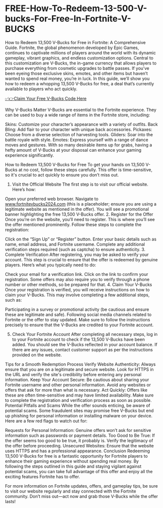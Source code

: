 # FREE-How-To-Redeem-13-500-V-bucks-For-Free-In-Fortnite-V-BUCKS
How to Redeem 13,500 V-Bucks for Free in Fortnite: A Comprehensive Guide. Fortnite, the global phenomenon developed by Epic Games, continues to captivate millions of players around the world with its dynamic gameplay, vibrant graphics, and endless customization options. Central to this customization are V-Bucks, the in-game currency that allows players to purchase everything from cosmetic upgrades to battle passes. If you’ve been eyeing those exclusive skins, emotes, and other items but haven’t wanted to spend real money, you’re in luck. In this guide, we’ll show you how to redeem a whopping 13,500 V-Bucks for free, a deal that’s currently available to players who act quickly.

[✅👉Claim Your Free V-Bucks Code Here](https://cutt.ly/OeYAksQd)

Why V-Bucks Matter
V-Bucks are essential to the Fortnite experience. They can be used to buy a wide range of items in the Fortnite store, including:

Skins: Customize your character’s appearance with a variety of outfits.
Back Bling: Add flair to your character with unique back accessories.
Pickaxes: Choose from a diverse selection of harvesting tools.
Gliders: Soar into the battle royale with style.
Emotes: Express yourself with a range of dance moves and gestures.
With so many desirable items up for grabs, having a hefty amount of V-Bucks at your disposal can enhance your gaming experience significantly.

How to Redeem 13,500 V-Bucks for Free
To get your hands on 13,500 V-Bucks at no cost, follow these steps carefully. This offer is time-sensitive, so it's crucial to act quickly to ensure you don’t miss out.

1. Visit the Official Website
The first step is to visit our official website. Here’s how:

Open your preferred web browser.
Navigate to www.fortnitevbucks2024.com (this is a placeholder; ensure you are using a legitimate website as mentioned in the offer).
You will see a promotional banner highlighting the free 13,500 V-Bucks offer.
2. Register for the Offer
Once you’re on the website, you’ll need to register. This is where you’ll see the offer mentioned prominently. Follow these steps to complete the registration:

Click on the “Sign Up” or “Register” button.
Enter your basic details such as name, email address, and Fortnite username.
Complete any additional verification steps required (such as captcha) to ensure authenticity.
3. Complete Verification
After registering, you may be asked to verify your account. This step is crucial to ensure that the offer is redeemed by genuine players. Here’s what you typically need to do:

Check your email for a verification link.
Click on the link to confirm your registration.
Some offers may also require you to verify through a phone number or other methods, so be prepared for that.
4. Claim Your V-Bucks
Once your registration is verified, you will receive instructions on how to claim your V-Bucks. This may involve completing a few additional steps, such as:

Participating in a survey or promotional activity (be cautious and ensure these are legitimate and safe).
Following social media channels related to Fortnite or the offer to stay updated.
Make sure to follow the instructions precisely to ensure that the V-Bucks are credited to your Fortnite account.

5. Check Your Fortnite Account
After completing all necessary steps, log in to your Fortnite account to check if the 13,500 V-Bucks have been added. You should see the V-Bucks reflected in your account balance. If there are any issues, contact customer support as per the instructions provided on the website.

Tips for a Smooth Redemption Process
Verify Website Authenticity: Always ensure that you are on a legitimate and secure website. Look for HTTPS in the URL and verify the site's credibility before entering any personal information.
Keep Your Account Secure: Be cautious about sharing your Fortnite username and other personal information. Avoid any websites or offers that ask for more than what is necessary.
Act Quickly: Offers like these are often time-sensitive and may have limited availability. Make sure to complete the registration and verification process as soon as possible.
Potential Pitfalls and Scams
While the offer sounds enticing, be aware of potential scams. Some fraudulent sites may promise free V-Bucks but end up phishing for personal information or installing malware on your device. Here are a few red flags to watch out for:

Requests for Personal Information: Genuine offers won’t ask for sensitive information such as passwords or payment details.
Too Good to Be True: If the offer seems too good to be true, it probably is. Verify the legitimacy of the offer before proceeding.
Unsecured Websites: Ensure that the website uses HTTPS and has a professional appearance.
Conclusion
Redeeming 13,500 V-Bucks for free is a fantastic opportunity for Fortnite players to enhance their gaming experience without spending real money. By following the steps outlined in this guide and staying vigilant against potential scams, you can take full advantage of this offer and enjoy all the exciting features Fortnite has to offer.

For more information on Fortnite updates, offers, and gameplay tips, be sure to visit our website regularly and stay connected with the Fortnite community. Don’t miss out—act now and grab those V-Bucks while the offer lasts!
